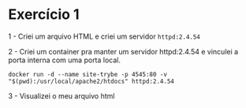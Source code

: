# Exercício 1

1 - Criei um arquivo HTML e criei um servidor ```httpd:2.4.54``` 

2 - Criei um container pra manter um servidor httpd:2.4.54 e vinculei a porta interna com uma porta local.

```docker run -d --name site-trybe -p 4545:80 -v "$(pwd):/usr/local/apache2/htdocs" httpd:2.4.54```

3 - Visualizei o meu arquivo html